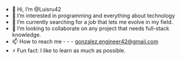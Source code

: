 - 👋 Hi, I’m @Luisru42
- 👀 I’m interested in programming and everything about technology
- 🌱 I’m currently searching for a job that lets me evolve in my field.
- 💞️ I’m looking to collaborate on any project that needs full-stack knowledge.
- 📫 How to reach me - - - gonzalez.engineer42@gmail.com
- ⚡ Fun fact: I like to learn as much as possible. 

<!---
Luisru42/Luisru42 is a ✨ special ✨ repository because its `README.md` (this file) appears on your GitHub profile.
You can click the Preview link to take a look at your changes.
--->
